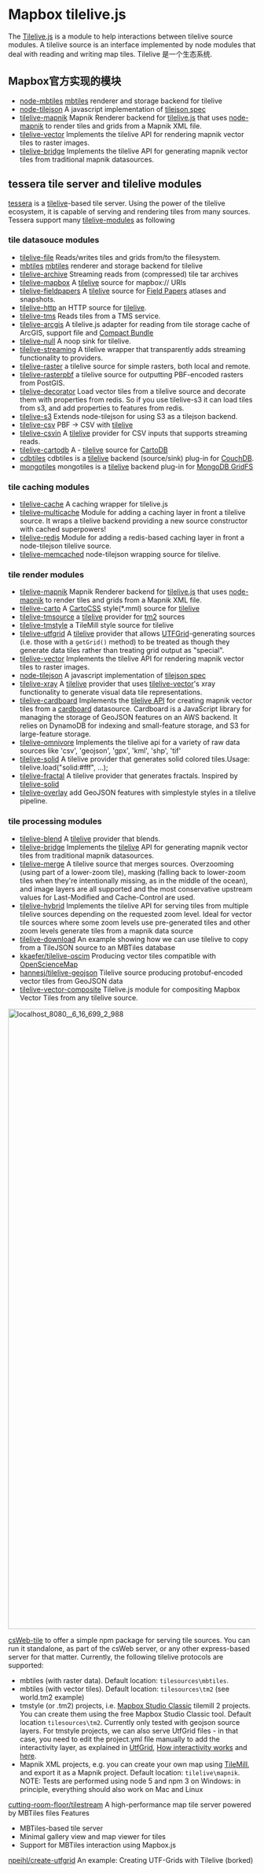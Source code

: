 # Mapbox tilelive.js
The [Tilelive.js](https://github.com/mapbox/tilelive) is a module to help interactions between tilelive source modules. A tilelive source is an interface implemented by node modules that deal with reading and writing map tiles.
Tilelive 是一个生态系统.
## Mapbox官方实现的模块

- [node-mbtiles](https://github.com/mapbox/node-mbtiles) [mbtiles](http://mbtiles.org/) renderer and storage backend for tilelive
- [node-tilejson](https://github.com/mapbox/node-tilejson) A javascript implementation of [tilejson spec](https://github.com/mapbox/tilejson-spec)
- [tilelive-mapnik](https://github.com/mapbox/tilelive-mapnik) Mapnik Renderer backend for [tilelive.js](http://github.com/mapbox/tilelive.js) that uses [node-mapnik](http://github.com/mapnik/node-mapnik) to render tiles and grids from a Mapnik XML file.
- [tilelive-vector](https://github.com/mapbox/tilelive-vector) Implements the tilelive API for rendering mapnik vector tiles to raster images.
- [tilelive-bridge](https://github.com/mapbox/tilelive-bridge) Implements the tilelive API for generating mapnik vector tiles from traditional mapnik datasources.

## tessera tile server and tilelive modules
[tessera](https://github.com/mojodna/tessera) is a [tilelive](https://github.com/mapbox/tilelive.js)-based tile
server. Using the power of the tilelive ecosystem, it is capable of serving and
rendering tiles from many sources.
Tessera support many [tilelive-modules](https://github.com/mojodna/tilelive-modules) as following
### tile datasouce modules
- [tilelive-file](https://github.com/mapbox/tilelive-file) Reads/writes tiles and grids from/to the filesystem.
- [mbtiles](https://github.com/mapbox/node-mbtiles) [mbtiles](http://mbtiles.org/) renderer and storage backend for tilelive
- [tilelive-archive](https://github.com/mojodna/tilelive-archive) Streaming reads from (compressed) tile tar archives
- [tilelive-mapbox](https://github.com/mojodna/tilelive-mapbox) A [tilelive](https://github.com/mapbox/tilelive.js) source for mapbox:// URIs
- [tilelive-fieldpapers](https://github.com/fieldpapers/tilelive-fieldpapers) A [tilelive](https://github.com/mapbox/tilelive.js) source for [Field
Papers](http://fieldpapers.org/) atlases and snapshots.
- [tilelive-http](https://github.com/mojodna/tilelive-http) an HTTP source for [tilelive](https://github.com/mapbox/tilelive).
- [tilelive-tms](https://github.com/oscarfonts/tilelive-tms) Reads tiles from a TMS service.
- [tilelive-arcgis](https://github.com/FuZhenn/tilelive-arcgis) A tilelive.js adapter for reading from tile storage cache of ArcGIS, support file and [Compact Bundle](https://server.arcgis.com/zh-cn/server/latest/publish-services/windows/inside-the-compact-cache-storage-format.htm)
- [tilelive-null](https://github.com/mojodna/tilelive-null) A noop sink for tilelive.
- [tilelive-streaming](https://github.com/mojodna/tilelive-streaming) A tilelive wrapper that transparently adds streaming functionality to providers.
- [tilelive-raster](https://github.com/mojodna/tilelive-raster) a tilelive source for simple rasters, both local and remote.
- [tilelive-rasterpbf](https://github.com/mojodna/tilelive-rasterpbf) a tilelive source for outputting PBF-encoded rasters from PostGIS.
- [tilelive-decorator](https://github.com/mapbox/tilelive-decorator) Load vector tiles from a tilelive source and decorate them with properties from redis. So if you use tilelive-s3 it can load tiles from s3, and add properties to features from redis.
- [tilelive-s3](https://github.com/mapbox/tilelive-s3) Extends node-tilejson for using S3 as a tilejson backend.
- [tilelive-csv](https://github.com/mojodna/tilelive-csv) PBF → CSV with [tilelive](https://github.com/mapbox/tilelive)
- [tilelive-csvin](https://github.com/mojodna/tilelive-csvin) A [tilelive](https://github.com/mapbox/tilelive) provider for CSV inputs that supports streaming reads.
- [tilelive-cartodb](https://github.com/mojodna/tilelive-cartodb) A - [tilelive](https://github.com/mapbox/tilelive) source for [CartoDB](http://cartodb.com/)
- [cdbtiles](https://github.com/vsivsi/cdbtiles) cdbtiles is a [tilelive](https://github.com/mapbox/tilelive) backend (source/sink) plug-in for [CouchDB](https://couchdb.apache.org/).
- [mongotiles](https://github.com/vsivsi/mongotiles) mongotiles is a [tilelive](https://github.com/mapbox/tilelive) backend plug-in for [MongoDB GridFS](http://docs.mongodb.org/manual/core/gridfs/)

### tile caching modules
- [tilelive-cache](https://github.com/mojodna/tilelive-cache) A caching wrapper for tilelive.js
- [tilelive-multicache](https://github.com/mapbox/tilelive-multicache) Module for adding a caching layer in front a tilelive source. It wraps a tilelive backend providing a new source constructor with cached superpowers!
- [tilelive-redis](https://github.com/mapbox/tilelive-redis) Module for adding a redis-based caching layer in front a node-tilejson tilelive source.
- [tilelive-memcached](https://github.com/mapbox/tilelive-memcached) node-tilejson wrapping source for tilelive.

### tile render modules
- [tilelive-mapnik](https://github.com/mapbox/tilelive-mapnik) Mapnik Renderer backend for [tilelive.js](http://github.com/mapbox/tilelive.js) that uses [node-mapnik](http://github.com/mapnik/node-mapnik) to render tiles and grids from a Mapnik XML file.
- [tilelive-carto](https://github.com/mojodna/tilelive-carto) A [CartoCSS](https://github.com/mapbox/carto) style(*.mml) source for [tilelive](https://github.com/mapbox/tilelive)
- [tilelive-tmsource](https://github.com/mojodna/tilelive-tmsource) a [tilelive](https://github.com/mapbox/tilelive.js) provider for
[tm2](https://github.com/mapbox/tm2) sources
- [tilelive-tmstyle](https://github.com/mojodna/tilelive-tmstyle) a TileMill style source for tilelive
- [tilelive-utfgrid](https://github.com/mojodna/tilelive-utfgrid) A [tilelive](https://github.com/mapbox/tilelive.js) provider that allows [UTFGrid](https://github.com/mapbox/utfgrid-spec)-generating sources (i.e. those with a `getGrid()` method) to be treated as though they generate data
tiles rather than treating grid output as "special".
- [tilelive-vector](https://github.com/mapbox/tilelive-vector) Implements the tilelive API for rendering mapnik vector tiles to raster images.
- [node-tilejson](https://github.com/mapbox/node-tilejson) A javascript implementation of [tilejson spec](https://github.com/mapbox/tilejson-spec)
- [tilelive-xray](https://github.com/mojodna/tilelive-xray) A [tilelive](https://github.com/mapbox/tilelive.js) provider that uses
[tilelive-vector](https://github.com/mapbox/tilelive-vector)'s xray
functionality to generate visual data tile representations.
- [tilelive-cardboard](https://github.com/mapbox/tilelive-cardboard) Implements the [tilelive API](https://github.com/mapbox/tilelive.js/blob/d7703bbf3a4f7084a4b225bc85c87ecab185ccb9/API.md) for creating mapnik vector tiles from a [cardboard](https://github.com/mapbox/cardboard) datasource. Cardboard is a JavaScript library for managing the storage of GeoJSON features on an AWS backend. It relies on DynamoDB for indexing and small-feature storage, and S3 for large-feature storage.
- [tilelive-omnivore](https://github.com/mapbox/tilelive-omnivore) Implements the tilelive api for a variety of raw data sources like 'csv', 'geojson', 'gpx', 'kml', 'shp', 'tif'
- [tilelive-solid](https://github.com/mojodna/tilelive-solid) A tilelive provider that generates solid colored tiles.Usage: tilelive.load("solid:#fff", ...);
- [tilelive-fractal](https://github.com/kamicut/tilelive-fractal) A tilelive provider that generates fractals. Inspired by [tilelive-solid](https://github.com/mojodna/tilelive-solid)
- [tilelive-overlay](https://github.com/mapbox/tilelive-overlay) add GeoJSON features with simplestyle styles in a tilelive pipeline.

### tile processing modules
- [tilelive-blend](https://github.com/mojodna/tilelive-blend) A [tilelive](https://github.com/mapbox/tilelive) provider that blends.
- [tilelive-bridge](https://github.com/mapbox/tilelive-bridge) Implements the [tilelive](https://github.com/mapbox/tilelive) API for generating mapnik vector tiles from traditional mapnik datasources.
- [tilelive-merge](https://github.com/mojodna/tilelive-merge) A tilelive source that merges sources.
Overzooming (using part of a lower-zoom tile), masking (falling back to lower-zoom tiles when they're intentionally missing, as in the middle of the ocean), and image layers are all supported and the most conservative upstream values for Last-Modified and Cache-Control are used.
- [tilelive-hybrid](https://github.com/steve9164/tilelive-hybrid) Implements the tilelive API for serving tiles from multiple tilelive sources depending on the requested zoom level. Ideal for vector tile sources where some zoom levels use pre-generated tiles and other zoom levels generate tiles from a mapnik data source
- [tilelive-download](https://github.com/npeihl/tilelive-download-example) An example showing how we can use tilelive to copy from a TileJSON source to an MBTiles database
- [kkaefer/tilelive-oscim](https://github.com/kkaefer/tilelive-oscim) Producing vector tiles compatible with [OpenScienceMap](http://www.opensciencemap.org/)
- [hannesj/tilelive-geojson](https://github.com/hannesj/tilelive-geojson) Tilelive source producing protobuf-encoded vector tiles from GeoJSON data
- [tilelive-vector-composite](https://github.com/tnightingale/tilelive-vector-composite) Tilelive.js module for compositing Mapbox Vector Tiles from any tilelive source.

<img width="1260" alt="localhost_8080__6_16_699_2_988" src="https://cloud.githubusercontent.com/assets/719357/13823125/b291f79a-eb7e-11e5-8718-158507169f7b.png">

[csWeb-tile](https://github.com/TNOCS/csWeb-tile) to offer a simple npm package for serving tile sources. You can run it standalone, as part of the csWeb server, or any other express-based server for that matter. Currently, the following tilelive protocols are supported:
* mbtiles (with raster data). Default location: ```tilesources\mbtiles```.
* mbtiles (with vector tiles). Default location: `tilesources\tm2` (see world.tm2 example)
* tmstyle (or .tm2) projects, i.e. [Mapbox Studio Classic](https://www.mapbox.com/mapbox-studio-classic/#win64) tilemill 2 projects. You can create them using the free Mapbox Studio Classic tool. Default location ```tilesources\tm2```. Currently only tested with geojson source layers. For tmstyle projects, we can also serve UtfGrid files - in that case, you need to edit the project.yml file manually to add the interactivity layer, as explained in [UtfGrid](https://www.mapbox.com/help/style-quickstart/#utfgrid), [How interactivity works](https://www.mapbox.com/blog/how-interactivity-works-utfgrid/) and [here](http://www.macwright.org/2011/08/10/fast-hacky-queries-with-utfgrid.html).
* Mapnik XML projects, e.g. you can create your own map using [TileMill](https://www.mapbox.com/tilemill/), and export it as a Mapnik project. Default location: ```tilelive\mapnik```.   
NOTE: Tests are performed using node 5 and npm 3 on Windows: in principle, everything should also work on Mac and Linux

[cutting-room-floor/tilestream](https://github.com/cutting-room-floor/tilestream) A high-performance map tile server powered by MBTiles files
Features
- MBTiles-based tile server
- Minimal gallery view and map viewer for tiles
- Support for MBTiles interaction using Mapbox.js

[npeihl/create-utfgrid](https://github.com/npeihl/create-utfgrid) An example: Creating UTF-Grids with Tilelive (borked)

